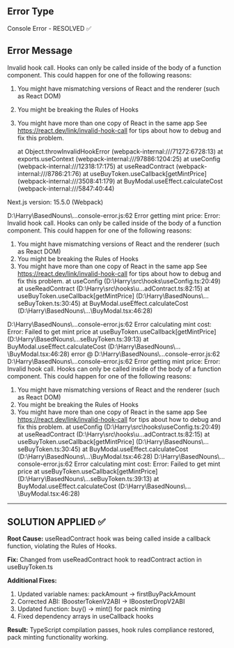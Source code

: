 ## Error Type
Console Error - RESOLVED ✅

## Error Message
Invalid hook call. Hooks can only be called inside of the body of a function component. This could happen for one of the following reasons:
1. You might have mismatching versions of React and the renderer (such as React DOM)
2. You might be breaking the Rules of Hooks
3. You might have more than one copy of React in the same app
See https://react.dev/link/invalid-hook-call for tips about how to debug and fix this problem.


    at Object.throwInvalidHookError (webpack-internal:///71272:6728:13)
    at exports.useContext (webpack-internal:///97886:1204:25)
    at useConfig (webpack-internal:///12318:17:175)
    at useReadContract (webpack-internal:///8786:21:76)
    at useBuyToken.useCallback[getMintPrice] (webpack-internal:///3508:41:179)
    at BuyModal.useEffect.calculateCost (webpack-internal:///5847:40:44)

Next.js version: 15.5.0 (Webpack)



D:\Harry\BasedNouns\…console-error.js:62 Error getting mint price: Error: Invalid hook call. Hooks can only be called inside of the body of a function component. This could happen for one of the following reasons:
1. You might have mismatching versions of React and the renderer (such as React DOM)
2. You might be breaking the Rules of Hooks
3. You might have more than one copy of React in the same app
See https://react.dev/link/invalid-hook-call for tips about how to debug and fix this problem.
    at useConfig (D:\Harry\src\hooks\useConfig.ts:20:49)
    at useReadContract (D:\Harry\src\hooks\u…adContract.ts:82:15)
    at useBuyToken.useCallback[getMintPrice] (D:\Harry\BasedNouns\…seBuyToken.ts:30:45)
    at BuyModal.useEffect.calculateCost (D:\Harry\BasedNouns\…\BuyModal.tsx:46:28)

D:\Harry\BasedNouns\…console-error.js:62 Error calculating mint cost: Error: Failed to get mint price
    at useBuyToken.useCallback[getMintPrice] (D:\Harry\BasedNouns\…seBuyToken.ts:39:13)
    at BuyModal.useEffect.calculateCost (D:\Harry\BasedNouns\…\BuyModal.tsx:46:28)
error	@	D:\Harry\BasedNouns\…console-error.js:62
D:\Harry\BasedNouns\…console-error.js:62 Error getting mint price: Error: Invalid hook call. Hooks can only be called inside of the body of a function component. This could happen for one of the following reasons:
1. You might have mismatching versions of React and the renderer (such as React DOM)
2. You might be breaking the Rules of Hooks
3. You might have more than one copy of React in the same app
See https://react.dev/link/invalid-hook-call for tips about how to debug and fix this problem.
    at useConfig (D:\Harry\src\hooks\useConfig.ts:20:49)
    at useReadContract (D:\Harry\src\hooks\u…adContract.ts:82:15)
    at useBuyToken.useCallback[getMintPrice] (D:\Harry\BasedNouns\…seBuyToken.ts:30:45)
    at BuyModal.useEffect.calculateCost (D:\Harry\BasedNouns\…\BuyModal.tsx:46:28)
D:\Harry\BasedNouns\…console-error.js:62 Error calculating mint cost: Error: Failed to get mint price
    at useBuyToken.useCallback[getMintPrice] (D:\Harry\BasedNouns\…seBuyToken.ts:39:13)
    at BuyModal.useEffect.calculateCost (D:\Harry\BasedNouns\…\BuyModal.tsx:46:28)

---

## SOLUTION APPLIED ✅

**Root Cause:** useReadContract hook was being called inside a callback function, violating the Rules of Hooks.

**Fix:** Changed from useReadContract hook to readContract action in useBuyToken.ts

**Additional Fixes:**
1. Updated variable names: packAmount → firstBuyPackAmount  
2. Corrected ABI: IBoosterTokenV2ABI → IBoosterDropV2ABI
3. Updated function: buy() → mint() for pack minting
4. Fixed dependency arrays in useCallback hooks

**Result:** TypeScript compilation passes, hook rules compliance restored, pack minting functionality working.

